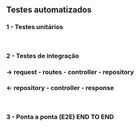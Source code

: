 ## Testes automatizados 

### 1 - Testes unitários
<br/>

### 2 -  Testes de integração 

### -> request - routes - controller - repository 
### <- repository - controller - response

<br/>

### 3 - Ponta a ponta (E2E) END TO END
